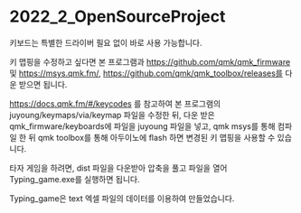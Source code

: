 # 2022_2_OpenSourceProject

키보드는 특별한 드라이버 필요 없이 바로 사용 가능합니다.

키 맵핑을 수정하고 싶다면 본 프로그램과 
https://github.com/qmk/qmk_firmware 및 
https://msys.qmk.fm/, 
https://github.com/qmk/qmk_toolbox/releases를 다운 받으면 됩니다.

https://docs.qmk.fm/#/keycodes 를 참고하여
본 프로그램의 juyoung/keymaps/via/keymap 파일을 수정한 뒤, 
다운 받은 qmk_firmware/keyboards에 파일을 juyoung 파일을 넣고,
qmk msys를 통해 컴파일 한 뒤 qmk toolbox를 통해 아두이노에 flash 하면 변경된 키 맵핑을 사용할 수 있습니다.

타자 게임을 하려면, dist 파일을 다운받아 압축을 풀고 파일을 열어 Typing_game.exe를 실행하면 됩니다.

Typing_game은 text 엑셀 파일의 데이터를 이용하여 만들었습니다.
